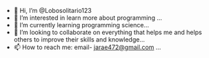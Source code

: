 - 👋 Hi, I’m @Lobosolitario123
- 👀 I’m interested in learn more about programming ...
- 🌱 I’m currently learning programming science...
- 💞️ I’m looking to collaborate on everything that helps me and helps others to improve their skills and knowledge...
- 📫 How to reach me: email- jarae472@gmail.com ...

<!---
Lobosolitario123/Lobosolitario123 is a ✨ special ✨ repository because its `README.md` (this file) appears on your GitHub profile.
You can click the Preview link to take a look at your changes.
--->
